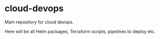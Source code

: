 # cloud-devops
Main repository for cloud devops.

Here will be all Helm packages, Terraform scripts, pipelines to deploy etc.
